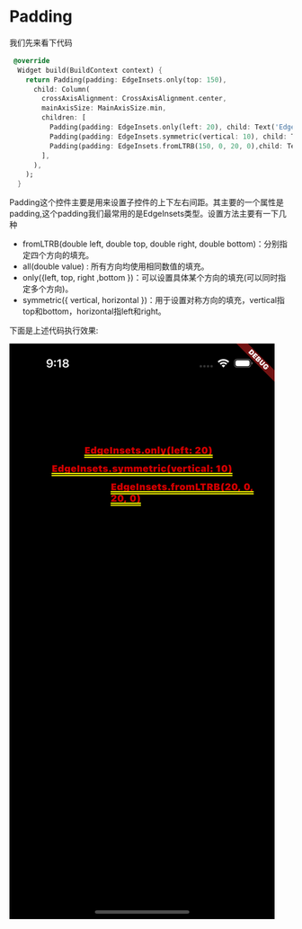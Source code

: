 # Padding

我们先来看下代码

```dart
 @override
  Widget build(BuildContext context) {
    return Padding(padding: EdgeInsets.only(top: 150),
      child: Column(
        crossAxisAlignment: CrossAxisAlignment.center,
        mainAxisSize: MainAxisSize.min,
        children: [
          Padding(padding: EdgeInsets.only(left: 20), child: Text('EdgeInsets.only(left: 20)', style: TextStyle(fontSize: 14),),),
          Padding(padding: EdgeInsets.symmetric(vertical: 10), child: Text('EdgeInsets.symmetric(vertical: 10)', style: TextStyle(fontSize: 14)),),
          Padding(padding: EdgeInsets.fromLTRB(150, 0, 20, 0),child: Text('EdgeInsets.fromLTRB(20, 0, 20, 0)', style: TextStyle(fontSize: 14)),)
        ],
      ),
    );
  }
```

Padding这个控件主要是用来设置子控件的上下左右间距。其主要的一个属性是padding,这个padding我们最常用的是EdgeInsets类型。设置方法主要有一下几种

- fromLTRB(double left, double top, double right, double bottom)：分别指定四个方向的填充。
- all(double value) : 所有方向均使用相同数值的填充。
- only({left, top, right ,bottom })：可以设置具体某个方向的填充(可以同时指定多个方向)。
- symmetric({ vertical, horizontal })：用于设置对称方向的填充，vertical指top和bottom，horizontal指left和right。

下面是上述代码执行效果:

![flutterui_padding](https://github.com/LeeWongSnail/FlutterLearning/raw/main/res/flutterui_padding.png)